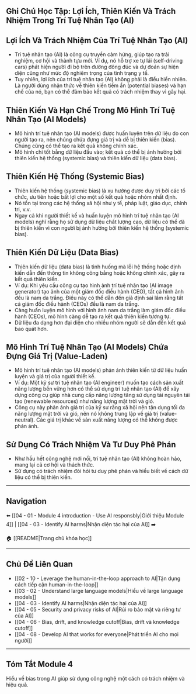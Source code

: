 ## Ghi Chú Học Tập: Lợi Ích, Thiên Kiến Và Trách Nhiệm Trong Trí Tuệ Nhân Tạo (AI)

## Lợi Ích Và Trách Nhiệm Của Trí Tuệ Nhân Tạo (AI)

- Trí tuệ nhân tạo (AI) là công cụ truyền cảm hứng, giúp tạo ra trải nghiệm, cơ hội và thành tựu mới. Ví dụ, nó hỗ trợ xe tự lái (self-driving cars) phát hiện người đi bộ trên đường đông đúc và dự đoán sự hiện diện cũng như mức độ nghiêm trọng của tình trạng y tế.
- Tuy nhiên, lợi ích của trí tuệ nhân tạo (AI) không phải là điều hiển nhiên. Là người dùng nhận thức về thiên kiến tiềm ẩn (potential biases) và hạn chế của nó, bạn có thể đảm bảo kết quả có trách nhiệm thay vì gây hại.

## Thiên Kiến Và Hạn Chế Trong Mô Hình Trí Tuệ Nhân Tạo (AI Models)

- Mô hình trí tuệ nhân tạo (AI models) được huấn luyện trên dữ liệu do con người tạo ra, nên chúng chứa đựng giá trị và dễ bị thiên kiến (bias). Chúng cũng có thể tạo ra kết quả không chính xác.
- Mô hình chỉ tốt bằng dữ liệu đầu vào; kết quả có thể bị ảnh hưởng bởi thiên kiến hệ thống (systemic bias) và thiên kiến dữ liệu (data bias).

## Thiên Kiến Hệ Thống (Systemic Bias)

- Thiên kiến hệ thống (systemic bias) là xu hướng được duy trì bởi các tổ chức, ưu tiên hoặc bất lợi cho một số kết quả hoặc nhóm nhất định.
- Nó tồn tại trong các hệ thống xã hội như y tế, pháp luật, giáo dục, chính trị, v.v.
- Ngay cả khi người thiết kế và huấn luyện mô hình trí tuệ nhân tạo (AI models) nghĩ rằng họ sử dụng dữ liệu chất lượng cao, dữ liệu có thể đã bị thiên kiến vì con người bị ảnh hưởng bởi thiên kiến hệ thống (systemic bias).

## Thiên Kiến Dữ Liệu (Data Bias)

- Thiên kiến dữ liệu (data bias) là tình huống mà lỗi hệ thống hoặc định kiến dẫn đến thông tin không công bằng hoặc không chính xác, gây ra kết quả thiên kiến.
- Ví dụ: Khi yêu cầu công cụ tạo hình ảnh trí tuệ nhân tạo (AI image generator) tạo ảnh của một giám đốc điều hành (CEO), tất cả hình ảnh đều là nam da trắng. Điều này có thể dẫn đến giả định sai lầm rằng tất cả giám đốc điều hành (CEOs) đều là nam da trắng.
- Càng huấn luyện mô hình với hình ảnh nam da trắng làm giám đốc điều hành (CEOs), mô hình càng dễ tạo ra kết quả thiên kiến tương tự.
- Dữ liệu đa dạng hơn đại diện cho nhiều nhóm người sẽ dẫn đến kết quả bao quát hơn.

## Mô Hình Trí Tuệ Nhân Tạo (AI Models) Chứa Đựng Giá Trị (Value-Laden)

- Mô hình trí tuệ nhân tạo (AI models) phản ánh thiên kiến từ dữ liệu huấn luyện và giá trị của người thiết kế.
- Ví dụ: Một kỹ sư trí tuệ nhân tạo (AI engineer) muốn tạo cách sản xuất năng lượng bền vững hơn có thể sử dụng trí tuệ nhân tạo (AI) để xây dựng công cụ giúp nhà cung cấp năng lượng tăng sử dụng tài nguyên tái tạo (renewable resources) như năng lượng mặt trời và gió.
- Công cụ này phản ánh giá trị của kỹ sư rằng xã hội nên tận dụng tối đa năng lượng mặt trời và gió, nên nó không trung lập về giá trị (value-neutral). Các giá trị khác về sản xuất năng lượng có thể không được phản ánh.

## Sử Dụng Có Trách Nhiệm Và Tư Duy Phê Phán

- Như hầu hết công nghệ mới nổi, trí tuệ nhân tạo (AI) không hoàn hảo, mang lại cả cơ hội và thách thức.
- Sử dụng có trách nhiệm đòi hỏi tư duy phê phán và hiểu biết về cách dữ liệu có thể bị thiên kiến.

---

## Navigation

⬅️ [[04 - 01 - Module 4 introduction - Use AI responsbly|Giới thiệu Module 4]] | [[04 - 03 - Identify AI harms|Nhận diện tác hại của AI]] ➡️

🏠 [[README|Trang chủ khóa học]]

---

## Chủ Đề Liên Quan

- [[02 - 10 - Leverage the human-in-the-loop approach to AI|Tận dụng cách tiếp cận human-in-the-loop]]
- [[03 - 02 - Understand large language models|Hiểu về large language models]]
- [[04 - 03 - Identify AI harms|Nhận diện tác hại của AI]]
- [[04 - 05 - Security and privacy risks of AI|Rủi ro bảo mật và riêng tư của AI]]
- [[04 - 06 - Bias, drift, and knowledge cutoff|Bias, drift và knowledge cutoff]]
- [[04 - 08 - Develop AI that works for everyone|Phát triển AI cho mọi người]]

---

## Tóm Tắt Module 4

Hiểu về bias trong AI giúp sử dụng công nghệ một cách có trách nhiệm và hiệu quả.
